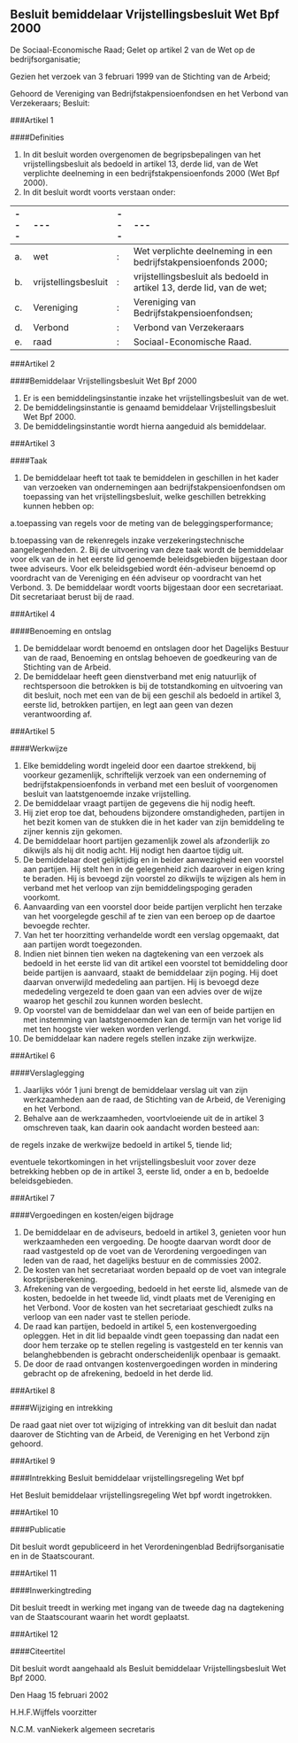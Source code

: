 <meta http-equiv='Content-Type' content='text/html; charset=utf-8' />

## Besluit bemiddelaar Vrijstellingsbesluit Wet Bpf 2000

De Sociaal-Economische Raad;
Gelet op artikel 2 van de Wet op de bedrijfsorganisatie;

Gezien het verzoek van 3 februari 1999 van de Stichting van de Arbeid;

Gehoord de Vereniging van Bedrijfstakpensioenfondsen en het Verbond van Verzekeraars;
Besluit:

###Artikel 1 

####Definities

1. In dit besluit worden overgenomen de begripsbepalingen van het vrijstellingsbesluit als bedoeld in artikel 13, derde lid, van de Wet verplichte deelneming in een bedrijfstakpensioenfonds 2000 (Wet Bpf 2000).
2. In dit besluit wordt voorts verstaan onder:

| --- | --- | --- | --- |
|:---|:---|:---|:---|
|a. |wet |: |Wet verplichte deelneming in een bedrijfstakpensioenfonds 2000; |
|b. |vrijstellingsbesluit |: |vrijstellingsbesluit als bedoeld in artikel 13, derde lid, van de wet; |
|c. |Vereniging |: |Vereniging van Bedrijfstakpensioenfondsen; |
|d. |Verbond |: |Verbond van Verzekeraars |
|e. |raad |: |Sociaal-Economische Raad. |

###Artikel 2 

####Bemiddelaar Vrijstellingsbesluit Wet Bpf 2000

1. Er is een bemiddelingsinstantie inzake het vrijstellingsbesluit van de wet.
2. De bemiddelingsinstantie is genaamd bemiddelaar Vrijstellingsbesluit Wet Bpf 2000.
3. De bemiddelingsinstantie wordt hierna aangeduid als bemiddelaar.

###Artikel 3 

####Taak

1. De bemiddelaar heeft tot taak te bemiddelen in geschillen in het kader van verzoeken van ondernemingen aan bedrijfstakpensioenfondsen om toepassing van het vrijstellingsbesluit, welke geschillen betrekking kunnen hebben op:

a.toepassing van regels voor de meting van de beleggingsperformance;

b.toepassing van de rekenregels inzake verzekeringstechnische aangelegenheden.
2. Bij de uitvoering van deze taak wordt de bemiddelaar voor elk van de in het eerste lid genoemde beleidsgebieden bijgestaan door twee adviseurs. Voor elk beleidsgebied wordt één-adviseur benoemd op voordracht van de Vereniging en één adviseur op voordracht van het Verbond.
3. De bemiddelaar wordt voorts bijgestaan door een secretariaat. Dit secretariaat berust bij de raad.

###Artikel 4 

####Benoeming en ontslag

1. De bemiddelaar wordt benoemd en ontslagen door het Dagelijks Bestuur van de raad, Benoeming en ontslag behoeven de goedkeuring van de Stichting van de Arbeid.
2. De bemiddelaar heeft geen dienstverband met enig natuurlijk of rechtspersoon die betrokken is bij de totstandkoming en uitvoering van dit besluit, noch met een van de bij een geschil als bedoeld in artikel 3, eerste lid, betrokken partijen, en legt aan geen van dezen verantwoording af.

###Artikel 5 

####Werkwijze

1. Elke bemiddeling wordt ingeleid door een daartoe strekkend, bij voorkeur gezamenlijk, schriftelijk verzoek van een onderneming of bedrijfstakpensioenfonds in verband met een besluit of voorgenomen besluit van laatstgenoemde inzake vrijstelling.
2. De bemiddelaar vraagt partijen de gegevens die hij nodig heeft.
3. Hij ziet erop toe dat, behoudens bijzondere omstandigheden, partijen in het bezit komen van de stukken die in het kader van zijn bemiddeling te zijner kennis zijn gekomen.
4. De bemiddelaar hoort partijen gezamenlijk zowel als afzonderlijk zo dikwijls als hij dit nodig acht. Hij nodigt hen daartoe tijdig uit.
5. De bemiddelaar doet gelijktijdig en in beider aanwezigheid een voorstel aan partijen. Hij stelt hen in de gelegenheid zich daarover in eigen kring te beraden. Hij is bevoegd zijn voorstel zo dikwijls te wijzigen als hem in verband met het verloop van zijn bemiddelingspoging geraden voorkomt.
6. Aanvaarding van een voorstel door beide partijen verplicht hen terzake van het voorgelegde geschil af te zien van een beroep op de daartoe bevoegde rechter.
7. Van het ter hoorzitting verhandelde wordt een verslag opgemaakt, dat aan partijen wordt toegezonden.
8. Indien niet binnen tien weken na dagtekening van een verzoek als bedoeld in het eerste lid van dit artikel een voorstel tot bemiddeling door beide partijen is aanvaard, staakt de bemiddelaar zijn poging. Hij doet daarvan onverwijld mededeling aan partijen. Hij is bevoegd deze mededeling vergezeld te doen gaan van een advies over de wijze waarop het geschil zou kunnen worden beslecht.
9. Op voorstel van de bemiddelaar dan wel van een of beide partijen en met instemming van laatstgenoemden kan de termijn van het vorige lid met ten hoogste vier weken worden verlengd.
10. De bemiddelaar kan nadere regels stellen inzake zijn werkwijze.

###Artikel 6 

####Verslaglegging

1. Jaarlijks vóór 1 juni brengt de bemiddelaar verslag uit van zijn werkzaamheden aan de raad, de Stichting van de Arbeid, de Vereniging en het Verbond.
2. Behalve aan de werkzaamheden, voortvloeiende uit de in artikel 3 omschreven taak, kan daarin ook aandacht worden besteed aan:

de regels inzake de werkwijze bedoeld in artikel 5, tiende lid;

eventuele tekortkomingen in het vrijstellingsbesluit voor zover deze betrekking hebben op de in artikel 3, eerste lid, onder a en b, bedoelde beleidsgebieden.

###Artikel 7 

####Vergoedingen en kosten/eigen bijdrage

1. De bemiddelaar en de adviseurs, bedoeld in artikel 3, genieten voor hun werkzaamheden een vergoeding. De hoogte daarvan wordt door de raad vastgesteld op de voet van de Verordening vergoedingen van leden van de raad, het dagelijks bestuur en de commissies 2002.
2. De kosten van het secretariaat worden bepaald op de voet van integrale kostprijsberekening.
3. Afrekening van de vergoeding, bedoeld in het eerste lid, alsmede van de kosten, bedoelde in het tweede lid, vindt plaats met de Vereniging en het Verbond. Voor de kosten van het secretariaat geschiedt zulks na verloop van een nader vast te stellen periode.
4. De raad kan partijen, bedoeld in artikel 5, een kostenvergoeding opleggen. Het in dit lid bepaalde vindt geen toepassing dan nadat een door hem terzake op te stellen regeling is vastgesteld en ter kennis van belanghebbenden is gebracht onderscheidenlijk openbaar is gemaakt.
5. De door de raad ontvangen kostenvergoedingen worden in mindering gebracht op de afrekening, bedoeld in het derde lid.

###Artikel 8 

####Wijziging en intrekking

De raad gaat niet over tot wijziging of intrekking van dit besluit dan nadat daarover de Stichting van de Arbeid, de Vereniging en het Verbond zijn gehoord.

###Artikel 9 

####Intrekking Besluit bemiddelaar vrijstellingsregeling Wet bpf

Het Besluit bemiddelaar vrijstellingsregeling Wet bpf wordt ingetrokken.

###Artikel 10 

####Publicatie

Dit besluit wordt gepubliceerd in het Verordeningenblad Bedrijfsorganisatie en in de Staatscourant.

###Artikel 11 

####Inwerkingtreding

Dit besluit treedt in werking met ingang van de tweede dag na dagtekening van de Staatscourant waarin het wordt geplaatst.

###Artikel 12 

####Citeertitel

Dit besluit wordt aangehaald als Besluit bemiddelaar Vrijstellingsbesluit Wet Bpf 2000.

Den Haag
15 februari 2002

H.H.F.Wijffels
voorzitter

N.C.M. vanNiekerk
algemeen secretaris
